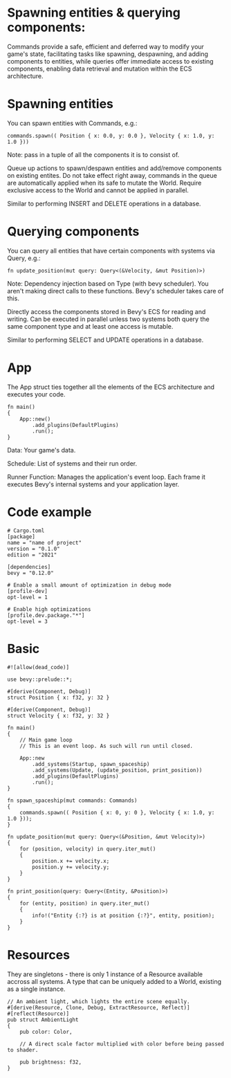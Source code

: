 # Spawning entities & querying components:

Commands provide a safe, efficient and deferred way to modify your game's state, 
facilitating tasks like spawning, despawning, and adding components to entities, 
while queries offer immediate access to existing components, enabling data retrieval
and mutation within the ECS architecture. 

# Spawning entities

You can spawn entities with Commands, e.g.: 

`
commands.spawn(( Position { x: 0.0, y: 0.0 }, Velocity { x: 1.0, y: 1.0 }))
`

Note: pass in a tuple of all the components it is to consist of.

Queue up actions to spawn/despawn entities and add/remove components on existing entites.
Do not take effect right away, commands in the queue are automatically applied when its safe
to mutate the World. Require exclusive access to the World and cannot be applied in parallel.

Similar to performing INSERT and DELETE operations in a database.

# Querying components

You can query all entities that have certain components with systems via Query, e.g.:

`
fn update_position(mut query: Query<(&Velocity, &mut Position)>)
`

Note: Dependency injection based on Type (with bevy scheduler). 
You aren't making direct calls to these functions. Bevy's scheduler takes care of this.

Directly access the components stored in Bevy's ECS for reading and writing.
Can be executed in parallel unless two systems both query the same component type and at 
least one access is mutable.

Similar to performing SELECT and UPDATE operations in a database.

# App

The App struct ties together all the elements of the ECS architecture and executes your code.

```
fn main()
{
    App::new()
        .add_plugins(DefaultPlugins)
        .run();
}
```

Data: Your game's data.

Schedule: List of systems and their run order.

Runner Function: Manages the application's event loop. Each frame it executes Bevy's internal systems and
your application layer.

# Code example

```
# Cargo.toml
[package]
name = "name of project"
version = "0.1.0"
edition = "2021"

[dependencies]
bevy = "0.12.0"

# Enable a small amount of optimization in debug mode
[profile-dev]
opt-level = 1

# Enable high optimizations
[profile.dev.package."*"]
opt-level = 3
```

# Basic 

```
#![allow(dead_code)]

use bevy::prelude::*;

#[derive(Component, Debug)]
struct Position { x: f32, y: 32 }

#[derive(Component, Debug)]
struct Velocity { x: f32, y: 32 }

fn main()
{
    // Main game loop
    // This is an event loop. As such will run until closed.

    App::new
        .add_systems(Startup, spawn_spaceship)
        .add_systems(Update, (update_position, print_position))
        .add_plugins(DefaultPlugins)
        .run();
}

fn spawn_spaceship(mut commands: Commands)
{
    commands.spawn(( Position { x: 0, y: 0 }, Velocity { x: 1.0, y: 1.0 }));
}

fn update_position(mut query: Query<(&Position, &mut Velocity)>)
{
    for (position, velocity) in query.iter_mut()
    {
        position.x += velocity.x;
        position.y += velocity.y;
    }
}

fn print_position(query: Query<(Entity, &Position)>)
{
    for (entity, position) in query.iter_mut()
    {
        info!("Entity {:?} is at position {:?}", entity, position);
    }
}
```

# Resources
They are singletons - there is only 1 instance of a Resource available accross all systems.
A type that can be uniquely added to a World, existing as a single instance. 

```
// An ambient light, which lights the entire scene equally.
#[derive(Resource, Clone, Debug, ExtractResource, Reflect)]
#[reflect(Resource)]
pub struct AmbientLight
{
    pub color: Color,

    // A direct scale factor multiplied with color before being passed to shader.

    pub brightness: f32,
}
```
